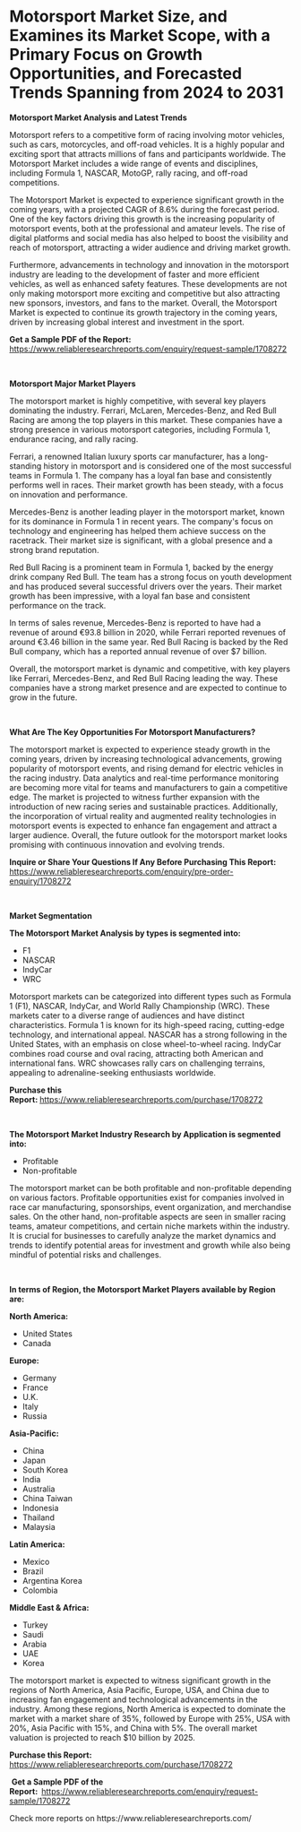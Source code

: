 <p><h1>Motorsport Market Size, and Examines its Market Scope, with a Primary Focus on Growth Opportunities, and Forecasted Trends Spanning from 2024 to 2031</h1></p><p><strong>Motorsport Market Analysis and Latest Trends</strong></p>
<p><p>Motorsport refers to a competitive form of racing involving motor vehicles, such as cars, motorcycles, and off-road vehicles. It is a highly popular and exciting sport that attracts millions of fans and participants worldwide. The Motorsport Market includes a wide range of events and disciplines, including Formula 1, NASCAR, MotoGP, rally racing, and off-road competitions.</p><p>The Motorsport Market is expected to experience significant growth in the coming years, with a projected CAGR of 8.6% during the forecast period. One of the key factors driving this growth is the increasing popularity of motorsport events, both at the professional and amateur levels. The rise of digital platforms and social media has also helped to boost the visibility and reach of motorsport, attracting a wider audience and driving market growth.</p><p>Furthermore, advancements in technology and innovation in the motorsport industry are leading to the development of faster and more efficient vehicles, as well as enhanced safety features. These developments are not only making motorsport more exciting and competitive but also attracting new sponsors, investors, and fans to the market. Overall, the Motorsport Market is expected to continue its growth trajectory in the coming years, driven by increasing global interest and investment in the sport.</p></p>
<p><strong>Get a Sample PDF of the Report:&nbsp;</strong> <a href="https://www.reliableresearchreports.com/enquiry/request-sample/1708272">https://www.reliableresearchreports.com/enquiry/request-sample/1708272</a></p>
<p>&nbsp;</p>
<p><strong>Motorsport Major Market Players</strong></p>
<p><p>The motorsport market is highly competitive, with several key players dominating the industry. Ferrari, McLaren, Mercedes-Benz, and Red Bull Racing are among the top players in this market. These companies have a strong presence in various motorsport categories, including Formula 1, endurance racing, and rally racing.</p><p>Ferrari, a renowned Italian luxury sports car manufacturer, has a long-standing history in motorsport and is considered one of the most successful teams in Formula 1. The company has a loyal fan base and consistently performs well in races. Their market growth has been steady, with a focus on innovation and performance.</p><p>Mercedes-Benz is another leading player in the motorsport market, known for its dominance in Formula 1 in recent years. The company's focus on technology and engineering has helped them achieve success on the racetrack. Their market size is significant, with a global presence and a strong brand reputation.</p><p>Red Bull Racing is a prominent team in Formula 1, backed by the energy drink company Red Bull. The team has a strong focus on youth development and has produced several successful drivers over the years. Their market growth has been impressive, with a loyal fan base and consistent performance on the track.</p><p>In terms of sales revenue, Mercedes-Benz is reported to have had a revenue of around €93.8 billion in 2020, while Ferrari reported revenues of around €3.46 billion in the same year. Red Bull Racing is backed by the Red Bull company, which has a reported annual revenue of over $7 billion.</p><p>Overall, the motorsport market is dynamic and competitive, with key players like Ferrari, Mercedes-Benz, and Red Bull Racing leading the way. These companies have a strong market presence and are expected to continue to grow in the future.</p></p>
<p>&nbsp;</p>
<p><strong>What Are The Key Opportunities For Motorsport Manufacturers?</strong></p>
<p><p>The motorsport market is expected to experience steady growth in the coming years, driven by increasing technological advancements, growing popularity of motorsport events, and rising demand for electric vehicles in the racing industry. Data analytics and real-time performance monitoring are becoming more vital for teams and manufacturers to gain a competitive edge. The market is projected to witness further expansion with the introduction of new racing series and sustainable practices. Additionally, the incorporation of virtual reality and augmented reality technologies in motorsport events is expected to enhance fan engagement and attract a larger audience. Overall, the future outlook for the motorsport market looks promising with continuous innovation and evolving trends.</p></p>
<p><strong>Inquire or Share Your Questions If Any Before Purchasing This Report:</strong> <a href="https://www.reliableresearchreports.com/enquiry/pre-order-enquiry/1708272">https://www.reliableresearchreports.com/enquiry/pre-order-enquiry/1708272</a></p>
<p>&nbsp;</p>
<p><strong>Market Segmentation</strong></p>
<p><strong>The Motorsport Market Analysis by types is segmented into:</strong></p>
<p><ul><li>F1</li><li>NASCAR</li><li>IndyCar</li><li>WRC</li></ul></p>
<p><p>Motorsport markets can be categorized into different types such as Formula 1 (F1), NASCAR, IndyCar, and World Rally Championship (WRC). These markets cater to a diverse range of audiences and have distinct characteristics. Formula 1 is known for its high-speed racing, cutting-edge technology, and international appeal. NASCAR has a strong following in the United States, with an emphasis on close wheel-to-wheel racing. IndyCar combines road course and oval racing, attracting both American and international fans. WRC showcases rally cars on challenging terrains, appealing to adrenaline-seeking enthusiasts worldwide.</p></p>
<p><strong>Purchase this Report:&nbsp;</strong><a href="https://www.reliableresearchreports.com/purchase/1708272">https://www.reliableresearchreports.com/purchase/1708272</a></p>
<p>&nbsp;</p>
<p><strong>The Motorsport Market Industry Research by Application is segmented into:</strong></p>
<p><ul><li>Profitable</li><li>Non-profitable</li></ul></p>
<p><p>The motorsport market can be both profitable and non-profitable depending on various factors. Profitable opportunities exist for companies involved in race car manufacturing, sponsorships, event organization, and merchandise sales. On the other hand, non-profitable aspects are seen in smaller racing teams, amateur competitions, and certain niche markets within the industry. It is crucial for businesses to carefully analyze the market dynamics and trends to identify potential areas for investment and growth while also being mindful of potential risks and challenges.</p></p>
<p>&nbsp;</p>
<p><strong>In terms of Region, the Motorsport Market Players available by Region are:</strong></p>
<p>
    <p> <strong> North America: </strong>
        <ul>
            <li>United States</li>
            <li>Canada</li>
        </ul>
        </p> 
    <p> <strong> Europe: </strong>
        <ul>
            <li>Germany</li>
            <li>France</li>
            <li>U.K.</li>
            <li>Italy</li>
            <li>Russia</li>
        </ul>
        </p> 
    <p> <strong> Asia-Pacific: </strong>
        <ul>
            <li>China</li>
            <li>Japan</li>
            <li>South Korea</li>
            <li>India</li>
            <li>Australia</li>
            <li>China Taiwan</li>
            <li>Indonesia</li>
            <li>Thailand</li>
            <li>Malaysia</li>
        </ul>
        </p> 
    <p> <strong> Latin America: </strong>
        <ul>
            <li>Mexico</li>
            <li>Brazil</li>
            <li>Argentina Korea</li>
            <li>Colombia</li>
        </ul>
        </p> 
    <p> <strong> Middle East & Africa: </strong>
        <ul>
            <li>Turkey</li>
            <li>Saudi</li>
            <li>Arabia</li>
            <li>UAE</li>
            <li>Korea</li>
        </ul>
    </p>
    </p>
<p><p>The motorsport market is expected to witness significant growth in the regions of North America, Asia Pacific, Europe, USA, and China due to increasing fan engagement and technological advancements in the industry. Among these regions, North America is expected to dominate the market with a market share of 35%, followed by Europe with 25%, USA with 20%, Asia Pacific with 15%, and China with 5%. The overall market valuation is projected to reach $10 billion by 2025.</p></p>
<p><strong>Purchase this Report: </strong><a href="https://www.reliableresearchreports.com/purchase/1708272">https://www.reliableresearchreports.com/purchase/1708272</a></p>
<p>&nbsp;<strong>Get a Sample PDF of the Report:&nbsp;&nbsp;</strong><a href="https://www.reliableresearchreports.com/enquiry/request-sample/1708272">https://www.reliableresearchreports.com/enquiry/request-sample/1708272</a></p>
<p><strong></strong></p>
<p>Check more reports on https://www.reliableresearchreports.com/</p>